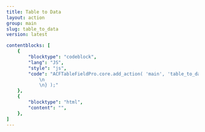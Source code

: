 ```yaml
---
title: Table to Data
layout: action
group: main
slug: table_to_data
version: latest

contentblocks: [
	{
		"blocktype": "codeblock",
		"lang": "JS",
		"style": "js",
		"code": "ACFTableFieldPro.core.add_action( 'main', 'table_to_data', function() {
			\n
			\n} );"
	},
	{
		"blocktype": "html",
		"content": "",
	},
]
---
```

